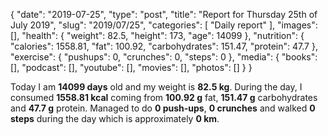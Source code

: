 {
    "date": "2019-07-25",
    "type": "post",
    "title": "Report for Thursday 25th of July 2019",
    "slug": "2019\/07\/25",
    "categories": [
        "Daily report"
    ],
    "images": [],
    "health": {
        "weight": 82.5,
        "height": 173,
        "age": 14099
    },
    "nutrition": {
        "calories": 1558.81,
        "fat": 100.92,
        "carbohydrates": 151.47,
        "protein": 47.7
    },
    "exercise": {
        "pushups": 0,
        "crunches": 0,
        "steps": 0
    },
    "media": {
        "books": [],
        "podcast": [],
        "youtube": [],
        "movies": [],
        "photos": []
    }
}

Today I am <strong>14099 days</strong> old and my weight is <strong>82.5 kg</strong>. During the day, I consumed <strong>1558.81 kcal</strong> coming from <strong>100.92 g</strong> fat, <strong>151.47 g</strong> carbohydrates and <strong>47.7 g</strong> protein. Managed to do <strong>0 push-ups</strong>, <strong>0 crunches</strong> and walked <strong>0 steps</strong> during the day which is approximately <strong>0 km</strong>.